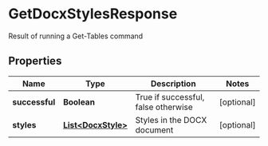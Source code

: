 

# GetDocxStylesResponse

Result of running a Get-Tables command
## Properties

Name | Type | Description | Notes
------------ | ------------- | ------------- | -------------
**successful** | **Boolean** | True if successful, false otherwise |  [optional]
**styles** | [**List&lt;DocxStyle&gt;**](DocxStyle.md) | Styles in the DOCX document |  [optional]



